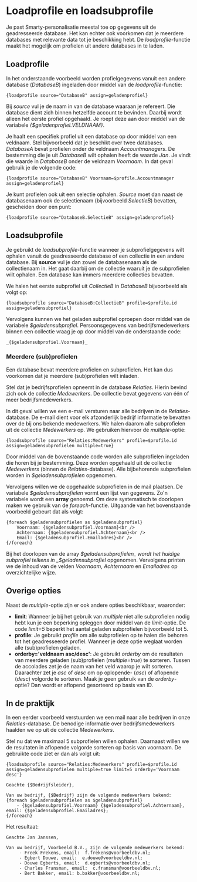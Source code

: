 # Loadprofile en loadsubprofile

Je past Smarty-personalisatie meestal toe op gegevens uit de geadresseerde database. Het kan echter ook voorkomen dat je meerdere databases met relevante data tot je beschikking hebt. De _loadprofile_-functie maakt het mogelijk om profielen uit andere databases in te laden. 

## Loadprofile

In het onderstaande voorbeeld worden profielgegevens vanuit een andere database (_DatabaseB_) ingeladen door middel van de _loadprofile_-functie:

`{loadprofile source="DatabaseB" assign=geladenprofiel}`

Bij _source_ vul je de naam in van de database waaraan je refereert. Die database dient zich binnen hetzelfde account te bevinden. Daarbij wordt alleen het eerste profiel opgehaald. Je roept deze aan door middel van de variabele _{$geladenprofiel.VELDNAAM}_.

Je haalt een specifiek profiel uit een database op door middel van een veldnaam. Stel bijvoorbeeld dat je beschikt over twee databases. _DatabaseA_ bevat profielen onder de veldnaam _Accountmanagers_. De bestemming die je uit _DatabaseB_ wilt ophalen heeft de waarde _Jan_. Je vindt die waarde in _DatabaseB_ onder de veldnaam _Voornaam_. In dat geval gebruik je de volgende code:

`{loadprofile source="DatabaseB" Voornaam=$profile.Accountmanager assign=geladenprofiel}`

Je kunt profielen ook uit een selectie ophalen. _Source_ moet dan naast de databasenaam ook de selectienaam (bijvoorbeeld _SelectieB_) bevatten, gescheiden door een punt:

`{loadprofile source="DatabaseB.SelectieB" assign=geladenprofiel}`

## Loadsubprofile

Je gebruikt de _loadsubprofile_-functie wanneer je subprofielgegevens wilt ophalen vanuit de geadresseerde database of een collectie in een andere database. Bij **source** vul je dan zowel de databasenaam als de collectienaam in. Het gaat daarbij om de collectie waaruit je de subprofielen wilt ophalen. Een database kan immers meerdere collecties bevatten.

We halen het eerste subprofiel uit _CollectieB_ in _DatabaseB_ bijvoorbeeld als volgt op:

`{loadsubprofile source="DatabaseB:CollectieB" profile=$profile.id assign=geladensubprofiel}`

Vervolgens kunnen we het geladen subprofiel oproepen door middel van de variabele _$geladensubprofiel_. Persoonsgegevens van bedrijfsmedewerkers binnen een collectie vraag je op door middel van de onderstaande code: 

```
_{$geladensubprofiel.Voornaam}_
```

### Meerdere (sub)profielen

Een database bevat meerdere profielen en subprofielen. Het kan dus voorkomen dat je meerdere (sub)profielen wilt inladen. 

Stel dat je bedrijfsprofielen opneemt in de database _Relaties_. Hierin bevind zich ook de collectie _Medewerkers_. De collectie bevat gegevens van één of meer bedrijfsmedewerkers. 

In dit geval willen we een e-mail versturen naar alle bedrijven in de _Relaties_-database. De e-mail dient voor elk afzonderlijk bedrijf informatie te bevatten over de bij ons bekende medewerkers. We halen daarom alle subprofielen uit de collectie _Medewerkers_ op. We gebruiken hiervoor de _multiple_-optie:

`{loadsubprofile source="Relaties:Medewerkers" profile=$profile.id assign=geladensubprofielen multiple=true}`

Door middel van de bovenstaande code worden alle subprofielen ingeladen die horen bij je bestemming. Deze worden opgehaald uit de collectie _Medewerkers_ (binnen de _Relaties_-database). Alle bijbehorende subprofielen worden in _$geladensubprofielen_ opgenomen.

Vervolgens willen we de opgehaalde subprofielen in de mail plaatsen. De variabele _$geladensubprofielen_ vormt een lijst van gegevens. Zo'n variabele wordt een **array** genoemd. Om deze systematisch te doorlopen maken we gebruik van de _foreach_-functie. Uitgaande van het bovenstaande voorbeeld gebeurt dat als volgt:

```
{foreach $geladensubprofielen as $geladensubprofiel} 
    Voornaam: {$geladensubprofiel.Voornaam}<br />
    Achternaam: {$geladensubprofiel.Achternaam}<br /> 
    Email: {$geladensubprofiel.Emailadres}<br />
{/foreach}
```

Bij het doorlopen van de array _$geladensubprofielen_ wordt het huidige subprofiel telkens in _$geladensubprofiel_ opgenomen. Vervolgens printen we de inhoud van de velden _Voornaam_, _Achternaam_ en _Emailadres_ op overzichtelijke wijze.

## Overige opties

Naast de _multiple_-optie zijn er ook andere opties beschikbaar, waaronder:

* **limit**: Wanneer je bij het gebruik van _multiple_ niet alle subprofielen nodig hebt kun je een beperking opleggen door middel van de _limit_-optie. De code _limit=5_ beperkt het aantal geladen subprofielen bijvoorbeeld tot 5.
* **profile**: Je gebruikt _profile_ om alle subprofielen op te halen die behoren tot het geadresseerde profiel. Wanneer je deze optie weglaat worden alle (sub)profielen geladen.
* **orderby='veldnaam asc/desc'**: Je gebruikt _orderby_ om de resultaten van meerdere geladen (sub)profielen (_multiple=true_) te sorteren. Tussen de accolades zet je de naam van het veld waarop je wilt sorteren. Daarachter zet je _asc_ of _desc_ om op oplopende- (_asc_) of aflopende (_desc_) volgorde te sorteren. Maak je geen gebruik van de _orderby_-optie? Dan wordt er aflopend gesorteerd op basis van ID.

## In de praktijk

In een eerder voorbeeld verstuurden we een mail naar alle bedrijven in onze _Relaties_-database. De benodige informatie over bedrijfsmedewerkers haalden we op uit de collectie _Medewerkers_. 

Stel nu dat we maximaal 5 subprofielen willen ophalen. Daarnaast willen we de resultaten in aflopende volgorde sorteren op basis van voornaam. De gebruikte code ziet er dan als volgt uit:

```
{loadsubprofile source="Relaties:Medewerkers" profile=$profile.id assign=geladensubprofielen multiple=true limit=5 orderby='Voornaam desc'}

Geachte {$Bedrijfsleider},

Van uw bedrijf, {$Bedrijf} zijn de volgende medewerkers bekend:
{foreach $geladensubprofielen as $geladensubprofiel}
    - {$geladensubprofiel.Voornaam} {$geladensubprofiel.Achternaam}, email: {$geladensubprofiel.Emailadres};
{/foreach}
```

Het resultaat:

```
Geachte Jan Janssen,

Van uw bedrijf, Voorbeeld B.V., zijn de volgende medewerkers bekend:
     - Freek Frekens, email:  f.frekens@voorbeeldbv.nl;
     - Egbert Douwe, email:  e.douwe@voorbeeldbv.nl;
     - Douwe Egberts, email:  d.egberts@voorbeeldbv.nl;
     - Charles Fransman, email:  c.fransman@voorbeeldbv.nl;
     - Bert Bakker, email: b.bakker@voorbeeldbv.nl;
```
